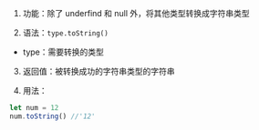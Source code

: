 1. 功能：除了 underfind 和 null 外，将其他类型转换成字符串类型

2. 语法：`type.toString()`

- type：需要转换的类型

3. 返回值：被转换成功的字符串类型的字符串

4. 用法：

```js
let num = 12
num.toString() //'12'
```
